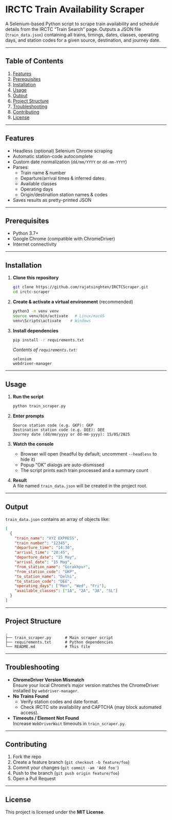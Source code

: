 # IRCTC Train Availability Scraper

A Selenium-based Python script to scrape train availability and schedule details from the IRCTC “Train Search” page. Outputs a JSON file (`train_data.json`) containing all trains, timings, dates, classes, operating days, and station codes for a given source, destination, and journey date.

---

## Table of Contents

1. [Features](#features)  
2. [Prerequisites](#prerequisites)  
3. [Installation](#installation)  
4. [Usage](#usage)  
5. [Output](#output)  
6. [Project Structure](#project-structure)  
7. [Troubleshooting](#troubleshooting)  
8. [Contributing](#contributing)  
9. [License](#license)  

---

## Features

- Headless (optional) Selenium Chrome scraping  
- Automatic station-code autocomplete  
- Custom date normalization (`dd/mm/YYYY` or `dd-mm-YYYY`)  
- Parses:
  - Train name & number  
  - Departure/arrival times & inferred dates  
  - Available classes  
  - Operating days  
  - Origin/destination station names & codes  
- Saves results as pretty-printed JSON  

---

## Prerequisites

- Python 3.7+  
- Google Chrome (compatible with ChromeDriver)  
- Internet connectivity  

---

## Installation

1. **Clone this repository**  
   ```bash
   git clone https://github.com/rajatsinghten/IRCTCScraper.git
   cd irctc-scraper
   ```

2. **Create & activate a virtual environment** (recommended)  
   ```bash
   python3 -m venv venv
   source venv/bin/activate   # Linux/macOS
   venv\Scripts\activate    # Windows
   ```

3. **Install dependencies**  
   ```bash
   pip install -r requirements.txt
   ```
   _Contents of `requirements.txt`:_
   ```
   selenium
   webdriver-manager
   ```

---

## Usage

1. **Run the script**  
   ```bash
   python train_scraper.py
   ```
2. **Enter prompts**  
   ```
   Source station code (e.g. GKP): GKP
   Destination station code (e.g. DEE): DEE
   Journey date (dd/mm/yyyy or dd-mm-yyyy): 15/05/2025
   ```
3. **Watch the console**  
   - Browser will open (headful by default; uncomment `--headless` to hide it)  
   - Popup “OK” dialogs are auto-dismissed  
   - The script prints each train processed and a summary count  

4. **Result**  
   A file named `train_data.json` will be created in the project root.

---

## Output

`train_data.json` contains an array of objects like:

```json
[
  {
    "train_name": "XYZ EXPRESS",
    "train_number": "12345",
    "departure_time": "14:30",
    "arrival_time": "20:45",
    "departure_date": "15 May",
    "arrival_date": "15 May",
    "from_station_name": "Gorakhpur",
    "from_station_code": "GKP",
    "to_station_name": "Delhi",
    "to_station_code": "DEE",
    "operating_days": ["Mon", "Wed", "Fri"],
    "available_classes": ["1A", "2A", "3A", "SL"]
  }
]
```

---

## Project Structure

```
.
├── train_scraper.py      # Main scraper script
├── requirements.txt      # Python dependencies
└── README.md             # This file
```

---

## Troubleshooting

- **ChromeDriver Version Mismatch**  
  Ensure your local Chrome’s major version matches the ChromeDriver installed by `webdriver-manager`.
- **No Trains Found**  
  - Verify station codes and date format.  
  - Check IRCTC site availability and CAPTCHA (may block automated access).
- **Timeouts / Element Not Found**  
  Increase `WebDriverWait` timeouts in `train_scraper.py`.

---

## Contributing

1. Fork the repo  
2. Create a feature branch (`git checkout -b feature/foo`)  
3. Commit your changes (`git commit -am 'Add foo'`)  
4. Push to the branch (`git push origin feature/foo`)  
5. Open a Pull Request

---

## License

This project is licensed under the **MIT License**.  
